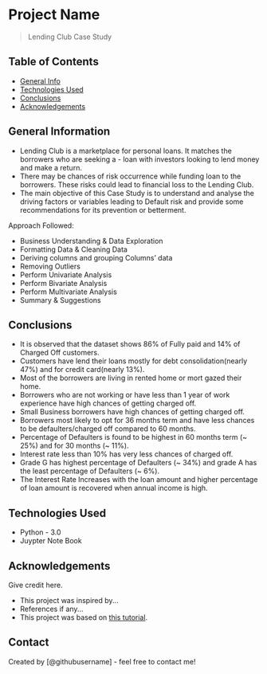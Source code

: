 # Project Name
> Lending Club Case Study


## Table of Contents
* [General Info](#general-information)
* [Technologies Used](#technologies-used)
* [Conclusions](#conclusions)
* [Acknowledgements](#acknowledgements)

<!-- You can include any other section that is pertinent to your problem -->

## General Information
- Lending Club is a marketplace for personal loans. It matches the borrowers who are seeking a - loan with investors looking to lend money and make a return.
- There may be chances of risk occurrence while funding loan to the borrowers. These risks could lead to financial loss to the Lending Club.
- The main objective of this Case Study is to understand and analyse the driving factors or variables leading to Default risk and provide some recommendations for its prevention or betterment.

Approach Followed:

- Business Understanding & Data Exploration
- Formatting Data & Cleaning Data 
- Deriving columns and grouping Columns’ data
- Removing Outliers
- Perform Univariate Analysis
- Perform Bivariate Analysis
- Perform Multivariate Analysis
- Summary & Suggestions



<!-- You don't have to answer all the questions - just the ones relevant to your project. -->

## Conclusions
- It is observed that the dataset shows 86% of Fully paid and 14% of Charged Off customers.
- Customers have lend their loans mostly for debt consolidation(nearly 47%) and for credit card(nearly 13%).
- Most of the borrowers are living in rented home or mort gazed their home.
- Borrowers who are not working or have less than 1 year of work experience have high chances of getting charged off.
- Small Business borrowers have high chances of getting charged off.
- Borrowers most likely to opt for 36 months term and have less chances to be defaulters/charged off compared to 60 months.
- Percentage of Defaulters is found to be highest in 60 months term (~ 25%) and for 30 months (~ 11%).
- Interest rate less than 10% has very less chances of charged off.
- Grade G has highest percentage of Defaulters (~ 34%) and grade A has the least percentage of Defaulters     (~ 6%).
- The Interest Rate Increases with the loan amount and higher percentage of loan amount is recovered when annual income is high.


<!-- You don't have to answer all the questions - just the ones relevant to your project. -->


## Technologies Used
- Python - 3.0
- Juypter Note Book

<!-- As the libraries versions keep on changing, it is recommended to mention the version of library used in this project -->

## Acknowledgements
Give credit here.
- This project was inspired by...
- References if any...
- This project was based on [this tutorial](https://www.example.com).


## Contact
Created by [@githubusername] - feel free to contact me!


<!-- Optional -->
<!-- ## License -->
<!-- This project is open source and available under the [... License](). -->

<!-- You don't have to include all sections - just the one's relevant to your project -->